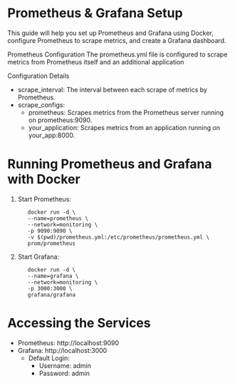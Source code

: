 # Prometheus & Grafana Setup

This guide will help you set up Prometheus and Grafana using Docker, configure Prometheus to scrape metrics, and create a Grafana dashboard.

Prometheus Configuration
The prometheus.yml file is configured to scrape metrics from Prometheus itself and an additional application

Configuration Details
- scrape_interval: The interval between each scrape of metrics by Prometheus.
- scrape_configs:
    - prometheus: Scrapes metrics from the Prometheus server running on prometheus:9090.
    - your_application: Scrapes metrics from an application running on your_app:8000.

# Running Prometheus and Grafana with Docker
1. Start Prometheus:
   ```
      docker run -d \
      --name=prometheus \
      --network=monitoring \
      -p 9090:9090 \
      -v $(pwd)/prometheus.yml:/etc/prometheus/prometheus.yml \
      prom/prometheus
   ```
2. Start Grafana:
   ```
      docker run -d \
      --name=grafana \
      --network=monitoring \
      -p 3000:3000 \
      grafana/grafana
   ```
    
# Accessing the Services
 - Prometheus: http://localhost:9090
 - Grafana: http://localhost:3000
    - Default Login:
        - Username: admin
        - Password: admin
